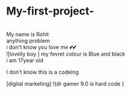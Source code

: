 # My-first-project-
<Br>
My name is Rohit <Br>
anything problem
<Br>
i don't know you love me 💕💕
<br>![lovelly boy ]
my fevret colour is Blue and black<br>i am 17year old
<br>
<p>I don't know this is a codeing</p>
[digital marketing]
!{dr gamer 9.0 is hard code }
